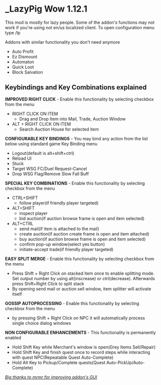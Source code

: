 # _LazyPig Wow 1.12.1 

This mod is mostly for lazy people.
Some of the addon's functions may not work if you're using not en/us localized client.
To open configuration menu type /lp

Addons with similar functionality you don't need anymore
- Auto Profit
- Ez Dismount
- Automaton
- Quick Loot
- Block Salvation

## Keybindings and Key Combinations explained 


**IMPROVED RIGHT CLICK** - Enable this functionality by selecting checkbox from the menu
- RIGHT CLICK ON ITEM
  - Drag and Drop Item into Mail, Trade, Auction Window
- ALT + RIGHT CLICK ON ITEM
  - Search Auction House for selected item

**CONFIGURABLE KEY BINDINGS** - You may bind any action from the list below using standard game Key Binding menu
- Logout(default is alt+shift+ctrl)
- Reload UI
- Stuck
- Target WSG FC/Duel Request-Cancel
- Drop WSG Flag/Remove Slow Fall Buff

**SPECIAL KEY COMBINATIONS** - Enable this functionality by selecting checkbox from the menu
- CTRL+SHIFT
  - follow player(if friendly player targeted)
- ALT+SHIFT
  - inspect player
  - bid auction(if auction browse frame is open and item selected)
- ALT+CTRL
  - send mail(if item is attached to the mail)
  - create auction(if auction create frame is open and item attached)
  - buy auction(if auction browse frame is open and item selected)
  - confirm pop-up window(select yes button)
  - initiate-accept trade(if friendly player targeted)

**EASY SPLIT MERGE** - Enable this functionality by selecting checkbox from the menu
- Press Shift + Right Click on stacked item once to enable splitting mode. Set output number by using alt(inscrease) or ctrl(decrease). Afterwards press Shift+Right Click to split stack
- By opening send mail or auction sell window, item splitter will activate itself

**GOSSIP AUTOPROCESSING** - Enable this functionality by selecting checkbox from the menu
- by pressing Shift + Right Click on NPC it will automatically process single choice dialog windows

**NON CONFIGURABLE ENHANCEMENTS** - This functionality is permanently enabled
- Hold Shift Key while Merchant's window is open(Grey Items Sell/Repair)
- Hold Shift Key and finish quest once to record steps while interacting with quest NPC(Repeatable Quest Auto-Complete)
- Hold Alt Key to Pickup/Complete quests(Quest Auto-PickUp/Auto-Complete)

*[Big thanks to mrmr for improving addon's GUI](https://github.com/rsheep)*
